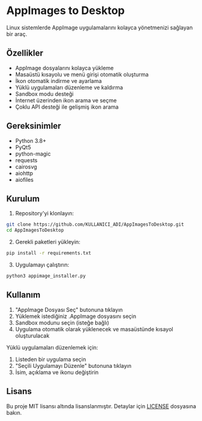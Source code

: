 # AppImages to Desktop

Linux sistemlerde AppImage uygulamalarını kolayca yönetmenizi sağlayan bir araç.

## Özellikler

- AppImage dosyalarını kolayca yükleme
- Masaüstü kısayolu ve menü girişi otomatik oluşturma
- İkon otomatik indirme ve ayarlama
- Yüklü uygulamaları düzenleme ve kaldırma
- Sandbox modu desteği
- İnternet üzerinden ikon arama ve seçme
- Çoklu API desteği ile gelişmiş ikon arama

## Gereksinimler

- Python 3.8+
- PyQt5
- python-magic
- requests
- cairosvg
- aiohttp
- aiofiles

## Kurulum

1. Repository'yi klonlayın:
```bash
git clone https://github.com/KULLANICI_ADI/AppImagesToDesktop.git
cd AppImagesToDesktop
```

2. Gerekli paketleri yükleyin:
```bash
pip install -r requirements.txt
```

3. Uygulamayı çalıştırın:
```bash
python3 appimage_installer.py
```

## Kullanım

1. "AppImage Dosyası Seç" butonuna tıklayın
2. Yüklemek istediğiniz .AppImage dosyasını seçin
3. Sandbox modunu seçin (isteğe bağlı)
4. Uygulama otomatik olarak yüklenecek ve masaüstünde kısayol oluşturulacak

Yüklü uygulamaları düzenlemek için:
1. Listeden bir uygulama seçin
2. "Seçili Uygulamayı Düzenle" butonuna tıklayın
3. İsim, açıklama ve ikonu değiştirin

## Lisans

Bu proje MIT lisansı altında lisanslanmıştır. Detaylar için [LICENSE](LICENSE) dosyasına bakın. 